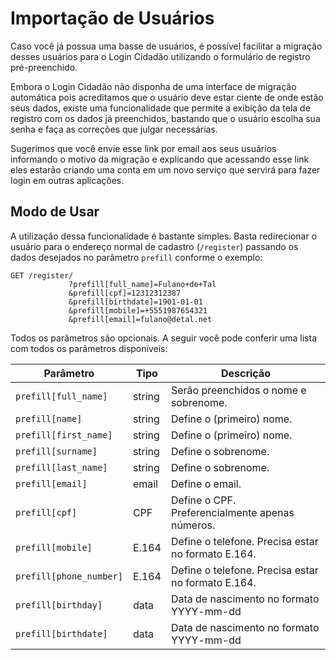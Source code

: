 Importação de Usuários
======================

Caso você já possua uma basse de usuários, é possível facilitar a migração
desses usuários para o Login Cidadão utilizando o formulário de registro
pré-preenchido.

Embora o Login Cidadão não disponha de uma interface de migração automática
pois acreditamos que o usuário deve estar ciente de onde estão seus dados,
existe uma funcionalidade que permite a exibição da tela de registro com
os dados já preenchidos, bastando que o usuário escolha sua senha e faça as
correções que julgar necessárias.

Sugerimos que você envie esse link por email aos seus usuários informando
o motivo da migração e explicando que acessando esse link eles estarão
criando uma conta em um novo serviço que servirá para fazer login em outras
aplicações.

Modo de Usar
------------

A utilização dessa funcionalidade é bastante simples. Basta redirecionar
o usuário para o endereço normal de cadastro (`/register`) passando os dados
desejados no parâmetro `prefill` conforme o exemplo:

```
GET /register/
             ?prefill[full_name]=Fulano+de+Tal
             &prefill[cpf]=12312312387
             &prefill[birthdate]=1901-01-01
             &prefill[mobile]=+5551987654321
             &prefill[email]=fulano@detal.net
```

Todos os parâmetros são opcionais. A seguir você pode conferir uma lista
com todos os parâmetros disponíveis:

| Parâmetro               | Tipo   | Descrição                                          |
| ----------------------- | ------ | -------------------------------------------------- |
| `prefill[full_name]`    | string | Serão preenchidos o nome e sobrenome.              |
| `prefill[name]`         | string | Define o (primeiro) nome.                          |
| `prefill[first_name]`   | string | Define o (primeiro) nome.                          |
| `prefill[surname]`      | string | Define o sobrenome.                                |
| `prefill[last_name]`    | string | Define o sobrenome.                                |
| `prefill[email]`        | email  | Define o email.                                    |
| `prefill[cpf]`          | CPF    | Define o CPF. Preferencialmente apenas números.    |
| `prefill[mobile]`       | E.164  | Define o telefone. Precisa estar no formato E.164. |
| `prefill[phone_number]` | E.164  | Define o telefone. Precisa estar no formato E.164. |
| `prefill[birthday]`     | data   | Data de nascimento no formato YYYY-mm-dd           |
| `prefill[birthdate]`    | data   | Data de nascimento no formato YYYY-mm-dd           |
